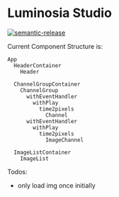 # Luminosia Studio

[![semantic-release](https://img.shields.io/badge/%20%20%F0%9F%93%A6%F0%9F%9A%80-semantic--release-e10079.svg)](https://github.com/semantic-release/semantic-release)

Current Component Structure is:

```
App
  HeaderContainer
    Header

  ChannelGroupContainer
    ChannelGroup
      withEventHandler
        withPlay
          time2pixels
            Channel
      withEventHandler
        withPlay
          time2pixels
            ImageChannel

  ImageListContainer
    ImageList

```

Todos:
- only load img once initially
